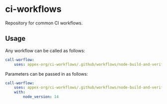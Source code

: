 # ci-workflows

Repository for common CI workflows.

## Usage

Any workflow can be called as follows:

```yml
call-worflow:
    uses: appex-org/ci-workflows/.github/workflows/node-build-and-verify.yml@main
```

Parameters can be passed in as follows:

```yml
call-worflow:
    uses: appex-org/ci-workflows/.github/workflows/node-build-and-verify.yml@main
    with:
        node_version: 14
```
